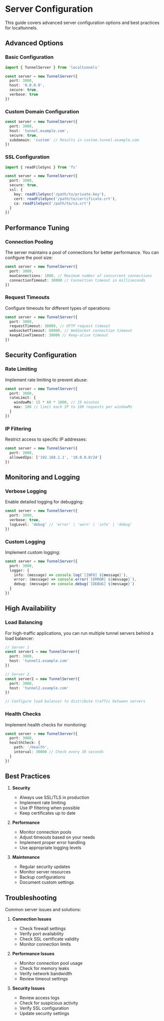# Server Configuration

This guide covers advanced server configuration options and best practices for localtunnels.

## Advanced Options

### Basic Configuration

```typescript
import { TunnelServer } from 'localtunnels'

const server = new TunnelServer({
  port: 3000,
  host: '0.0.0.0',
  secure: true,
  verbose: true
})
```

### Custom Domain Configuration

```typescript
const server = new TunnelServer({
  port: 3000,
  host: 'tunnel.example.com',
  secure: true,
  subdomain: 'custom' // Results in custom.tunnel.example.com
})
```

### SSL Configuration

```typescript
import { readFileSync } from 'fs'

const server = new TunnelServer({
  port: 3000,
  secure: true,
  ssl: {
    key: readFileSync('/path/to/private.key'),
    cert: readFileSync('/path/to/certificate.crt'),
    ca: readFileSync('/path/to/ca.crt')
  }
})
```

## Performance Tuning

### Connection Pooling

The server maintains a pool of connections for better performance. You can configure the pool size:

```typescript
const server = new TunnelServer({
  port: 3000,
  maxConnections: 1000, // Maximum number of concurrent connections
  connectionTimeout: 30000 // Connection timeout in milliseconds
})
```

### Request Timeouts

Configure timeouts for different types of operations:

```typescript
const server = new TunnelServer({
  port: 3000,
  requestTimeout: 30000, // HTTP request timeout
  websocketTimeout: 60000, // WebSocket connection timeout
  keepAliveTimeout: 30000 // Keep-alive timeout
})
```

## Security Configuration

### Rate Limiting

Implement rate limiting to prevent abuse:

```typescript
const server = new TunnelServer({
  port: 3000,
  rateLimit: {
    windowMs: 15 * 60 * 1000, // 15 minutes
    max: 100 // limit each IP to 100 requests per windowMs
  }
})
```

### IP Filtering

Restrict access to specific IP addresses:

```typescript
const server = new TunnelServer({
  port: 3000,
  allowedIps: ['192.168.1.1', '10.0.0.0/24']
})
```

## Monitoring and Logging

### Verbose Logging

Enable detailed logging for debugging:

```typescript
const server = new TunnelServer({
  port: 3000,
  verbose: true,
  logLevel: 'debug' // 'error' | 'warn' | 'info' | 'debug'
})
```

### Custom Logging

Implement custom logging:

```typescript
const server = new TunnelServer({
  port: 3000,
  logger: {
    info: (message) => console.log(`[INFO] ${message}`),
    error: (message) => console.error(`[ERROR] ${message}`),
    debug: (message) => console.debug(`[DEBUG] ${message}`)
  }
})
```

## High Availability

### Load Balancing

For high-traffic applications, you can run multiple tunnel servers behind a load balancer:

```typescript
// Server 1
const server1 = new TunnelServer({
  port: 3000,
  host: 'tunnel1.example.com'
})

// Server 2
const server2 = new TunnelServer({
  port: 3000,
  host: 'tunnel2.example.com'
})

// Configure load balancer to distribute traffic between servers
```

### Health Checks

Implement health checks for monitoring:

```typescript
const server = new TunnelServer({
  port: 3000,
  healthCheck: {
    path: '/health',
    interval: 30000 // Check every 30 seconds
  }
})
```

## Best Practices

1. **Security**
   - Always use SSL/TLS in production
   - Implement rate limiting
   - Use IP filtering when possible
   - Keep certificates up to date

2. **Performance**
   - Monitor connection pools
   - Adjust timeouts based on your needs
   - Implement proper error handling
   - Use appropriate logging levels

3. **Maintenance**
   - Regular security updates
   - Monitor server resources
   - Backup configurations
   - Document custom settings

## Troubleshooting

Common server issues and solutions:

1. **Connection Issues**
   - Check firewall settings
   - Verify port availability
   - Check SSL certificate validity
   - Monitor connection limits

2. **Performance Issues**
   - Monitor connection pool usage
   - Check for memory leaks
   - Verify network bandwidth
   - Review timeout settings

3. **Security Issues**
   - Review access logs
   - Check for suspicious activity
   - Verify SSL configuration
   - Update security settings
